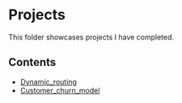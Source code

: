 # Projects
This folder showcases projects I have completed.
## Contents
* [Dynamic_routing](https://github.com/violetwanjiru/Violet_Wanjiru/blob/main/projects/Project_1/Dynamic_routing.ipynb)
* [Customer_churn_model](https://github.com/violetwanjiru/Violet_Wanjiru/blob/main/projects/Project_2/customer_churn_model.ipynb)
